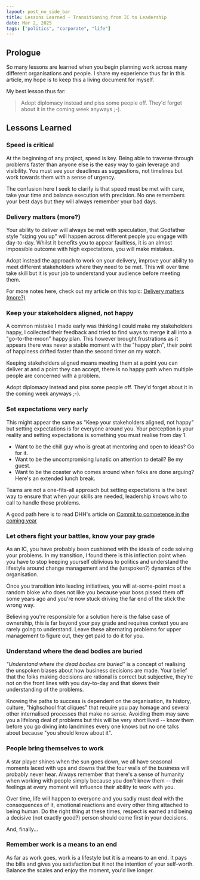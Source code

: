 ```yaml
---
layout: post_no_side_bar
title: Lessons Learned - Transitioning from IC to Leadership
date: Mar 2, 2025
tags: ["politics", "corporate", "life"]
---
```


## Prologue
So many lessons are learned when you begin planning work across many different organisations and people. I share
my experience thus far in this article, my hope is to keep this a living document for myself.

My best lesson thus far:
> Adopt diplomacy instead and piss some people off. They'd forget about it in the coming week anyways ;-).


## Lessons Learned
### Speed is critical

At the beginning of any project, speed is key. Being able to traverse through problems faster than anyone else is the 
easy way to gain leverage and visibility. You must see your deadlines as suggestions, not timelines but work towards them with a sense of urgency.

The confusion here I seek to clarify is that speed must be met with care, take your time and balance execution with precision. No one remembers your best days but they will always
remember your bad days.

### Delivery matters (more?)

Your ability to deliver will always be met with speculation, that Godfather style "sizing you up" will happen across different people
you engage with day-to-day. Whilst it benefits you to appear faultless, it is an almost impossible outcome with high expectations, you will make mistakes.

Adopt instead the approach to work on your delivery, improve your ability to meet different stakeholders where they need to be met.
This will over time take skill but it is your job to understand your audience before meeting them.

For more notes here, check out my article on this topic: [Delivery matters (more?)](https://tiemma.medium.com/delivery-matters-more-efe19c1d7491)

### Keep your stakeholders aligned, not happy

A common mistake I made early was thinking I could make my stakeholders happy, I collected their feedback and tried to find ways
to merge it all into a "go-to-the-moon" happy plan. This however brought frustrations as it appears there was never a stable moment
with the "happy plan", their point of happiness drifted faster than the second timer on my watch.

Keeping stakeholders aligned means meeting them at a point you can deliver at and a point they can accept, there is no happy path when multiple people
are concerned with a problem. 

Adopt diplomacy instead and piss some people off. They'd forget about it in the coming week anyways ;-).

### Set expectations very early

This might appear the same as "Keep your stakeholders aligned, not happy" but setting expectations is for everyone around you.
Your perception is your reality and setting expectations is something you must realise from day 1. 
- Want to be the chill guy who is great at mentoring and open to ideas? Go for it. 
- Want to be the uncompromising lunatic on attention to detail? Be my guest.
- Want to be the coaster who comes around when folks are done arguing? Here's an extended lunch break.

Teams are not a one-fits-all approach but setting expectations is the best way to ensure that when your skills are needed, leadership knows
who to call to handle those problems.

A good path here is to read DHH's article on [Commit to competence in the coming year](https://world.hey.com/dhh/commit-to-competence-in-this-coming-year-feb7d7c5/?utm_source=newsletter)

### Let others fight your battles, know your pay grade

As an IC, you have probably been cushioned with the ideals of code solving your problems. In my transition, I found there is this inflection point when you have to stop keeping yourself oblivious to politics and understand the lifestyle around change management and the (unspoken?) dynamics of the organisation. 

Once you transition into leading initiatives, you will at-some-point meet a random bloke who does not like you
because your boss pissed them off some years ago and you're now stuck driving the far end of the stick the wrong way.

Believing you're responsible for a solution here is the false case of ownership, this is far beyond your pay grade and requires context 
you are rarely going to understand. Leave these alternating problems for upper management to figure out, they get paid to do it for you.


### Understand where the dead bodies are buried

*"Understand where the dead bodies are buried"* is a concept of realising the unspoken biases about how business decisions are made.
Your belief that the folks making decisions are rational is correct but subjective, they're not on the front lines with you day-to-day and that skews their
understanding of the problems. 

Knowing the paths to success is dependent on the organisation, its history, culture, "highschool frat cliques" that require you pay homage and several other
internalised processes that make no sense. Avoiding them may save you a lifelong deal of problems but this will be very short lived -- know them before you go diving into landmines every one knows but no one talks about because
"you should know about it".


### People bring themselves to work

A star player shines when the sun goes down, we all have seasonal moments laced with ups and downs that the four walls of the business will
probably never hear. Always remember that there's a sense of humanity when working with people simply because you don't know them -- their feelings at every moment will influence
their ability to work with you.

Over time, life will happen to everyone and you sadly must deal with the consequences of it, emotional reactions and every other thing attached
to being human. Do the right thing at these times, respect is earned and being a decisive (not exactly good?) person should come first in your decisions.

And, finally...

### Remember work is a means to an end

As far as work goes, work is a lifestyle but it is a means to an end. It pays the bills and gives you satisfaction but it not the intention of your
self-worth. Balance the scales and enjoy the moment, you'd live longer.

